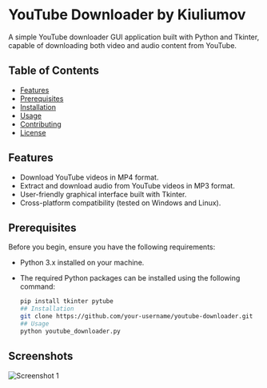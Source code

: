 # YouTube Downloader by Kiuliumov

A simple YouTube downloader GUI application built with Python and Tkinter, capable of downloading both video and audio content from YouTube.

## Table of Contents
- [Features](#features)
- [Prerequisites](#prerequisites)
- [Installation](#installation)
- [Usage](#usage)
- [Contributing](#contributing)
- [License](#license)

## Features

- Download YouTube videos in MP4 format.
- Extract and download audio from YouTube videos in MP3 format.
- User-friendly graphical interface built with Tkinter.
- Cross-platform compatibility (tested on Windows and Linux).

## Prerequisites

Before you begin, ensure you have the following requirements:

- Python 3.x installed on your machine.
- The required Python packages can be installed using the following command:

  ```bash
  pip install tkinter pytube
  ## Installation
  git clone https://github.com/your-username/youtube-downloader.git
  ## Usage
  python youtube_downloader.py
## Screenshots

![Screenshot 1](Screenshots/screenshot1.png)




